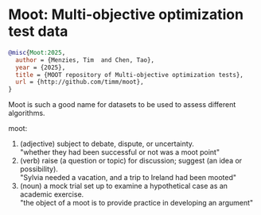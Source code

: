 # Moot: Multi-objective optimization test data

```bibtex
@misc{Moot:2025,
  author = {Menzies, Tim  and Chen, Tao},
  year = {2025},
  title = {MOOT repository of Multi-objective optimization tests},
  url = {http://github.com/timm/moot},
}
```
Moot is such a good name for datasets to be used to assess different algorithms.

moot: 
1. (adjective) subject to debate, dispute, or uncertainty.  
    "whether they had been successful or not was a moot point"
2. (verb) raise (a question or topic) for discussion; suggest (an idea or possibility).    
   "Sylvia needed a vacation, and a trip to Ireland had been mooted"
3. (noun) a mock trial set up to examine a hypothetical case as an academic exercise.    
   "the object of a moot is to provide practice in developing an argument"
